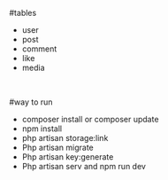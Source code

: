 #tables
<ul dir="auto">
<li>user</li>
<li>post</li>
<li>comment</li>

<li>like</li>

<li>media</li>
</ul>
<br>

#way to run
<ul dir="auto">
<li>composer install or composer update</li>
<li>npm install</li>
<li>php artisan storage:link</li>
<li>Php artisan migrate</li>
<li>Php artisan  key:generate</li>
<li>Php artisan  serv and npm run dev</li>

</ul>
